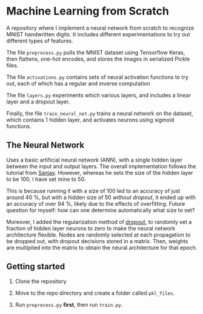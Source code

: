 # Machine Learning from Scratch

A repository where I implement a neural network from scratch to recognize MNIST handwritten digits. It includes different experimentations to try out different types of features. 

The file `preprocess.py` pulls the MNIST dataset using Tensorflow Keras, then flattens, one-hot encodes, and stores the images in serialized Pickle files. 

The file `activations.py` contains sets of neural activation functions to try out, each of which has a regular and inverse computation

The file `layers.py` experiments which various layers, and includes a linear layer and a dropout layer. 

Finally, the file `train_neural_net.py` trains a neural network on the dataset, which contains 1 hidden layer, and activates neurons using sigmoid functions.

## The Neural Network

Uses a basic artificial neural network (ANN), with a single hidden layer between the input and output layers. The overall implementation follows the tutorial from [Sanjay](https://www.youtube.com/watch?v=aRqEBIC-Xcw). 
However, whereas he sets the size of the hidden layer to be 100, I have set mine to 50.

This is because running it with a size of 100 led to an accuracy of just around 40 %, but with a hidden size of 50 *without dropout*, it ended up with an accuracy of over 94 %, likely due to the effects of overfitting. Future question for myself: how can one determine automatically what size to set? 

Moreover, I added the regularization method of [dropout](https://jmlr.org/papers/volume15/srivastava14a/srivastava14a.pdf), to randomly set a fraction of hidden layer neurons to zero to make the neural network architecture flexible. Nodes are randomly selected at each propagation to be dropped out, with dropout decisions stored in a matrix. Then, weights are multiplied into the matrix to obtain the neural architecture for that epoch. 

## Getting started

1. Clone the repository

2. Move to the repo directory and create a folder called `pkl_files`.

3. Run `preprocess.py` **first**, then run `train.py`.
